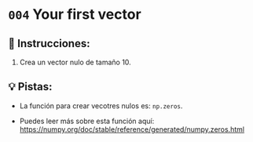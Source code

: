 # `004` Your first vector

## 📝 Instrucciones:

1. Crea un vector nulo de tamaño 10.

## 💡 Pistas:

+ La función para crear vecotres nulos es: `np.zeros`.

+ Puedes leer más sobre esta función aquí: https://numpy.org/doc/stable/reference/generated/numpy.zeros.html